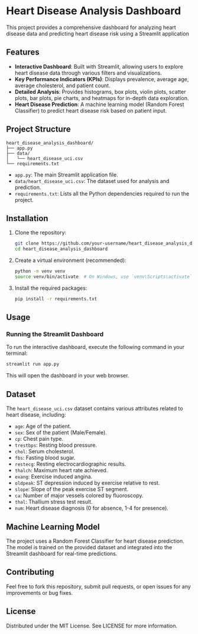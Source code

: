# Heart Disease Analysis Dashboard

This project provides a comprehensive dashboard for analyzing heart disease data and predicting heart disease risk using a Streamlit application 

## Features

- **Interactive Dashboard**: Built with Streamlit, allowing users to explore heart disease data through various filters and visualizations.
- **Key Performance Indicators (KPIs)**: Displays prevalence, average age, average cholesterol, and patient count.
- **Detailed Analysis**: Provides histograms, box plots, violin plots, scatter plots, bar plots, pie charts, and heatmaps for in-depth data exploration.
- **Heart Disease Prediction**: A machine learning model (Random Forest Classifier) to predict heart disease risk based on patient input.

## Project Structure

```
heart_disease_analysis_dashboard/
├── app.py
├── data/
│   └── heart_disease_uci.csv
└── requirements.txt
```

- `app.py`: The main Streamlit application file.
- `data/heart_disease_uci.csv`: The dataset used for analysis and prediction.
- `requirements.txt`: Lists all the Python dependencies required to run the project.

## Installation

1. Clone the repository:
   ```bash
   git clone https://github.com/your-username/heart_disease_analysis_dashboard.git
   cd heart_disease_analysis_dashboard
   ```

2. Create a virtual environment (recommended):
   ```bash
   python -m venv venv
   source venv/bin/activate  # On Windows, use `venv\Scripts\activate`
   ```

3. Install the required packages:
   ```bash
   pip install -r requirements.txt
   ```

## Usage

### Running the Streamlit Dashboard

To run the interactive dashboard, execute the following command in your terminal:

```bash
streamlit run app.py
```

This will open the dashboard in your web browser.

## Dataset

The `heart_disease_uci.csv` dataset contains various attributes related to heart disease, including:

- `age`: Age of the patient.
- `sex`: Sex of the patient (Male/Female).
- `cp`: Chest pain type.
- `trestbps`: Resting blood pressure.
- `chol`: Serum cholesterol.
- `fbs`: Fasting blood sugar.
- `restecg`: Resting electrocardiographic results.
- `thalch`: Maximum heart rate achieved.
- `exang`: Exercise induced angina.
- `oldpeak`: ST depression induced by exercise relative to rest.
- `slope`: Slope of the peak exercise ST segment.
- `ca`: Number of major vessels colored by fluoroscopy.
- `thal`: Thallium stress test result.
- `num`: Heart disease diagnosis (0 for absence, 1-4 for presence).

## Machine Learning Model

The project uses a Random Forest Classifier for heart disease prediction. The model is trained on the provided dataset and integrated into the Streamlit dashboard for real-time predictions.

## Contributing

Feel free to fork this repository, submit pull requests, or open issues for any improvements or bug fixes.

## License

Distributed under the MIT License. See LICENSE for more information.


